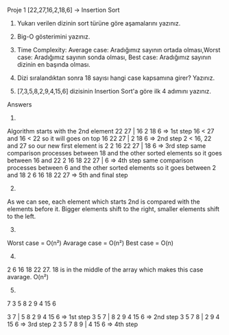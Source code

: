 Proje 1
[22,27,16,2,18,6] -> Insertion Sort

1. Yukarı verilen dizinin sort türüne göre aşamalarını yazınız.
2. Big-O gösterimini yazınız.
3. Time Complexity: Average case: Aradığımız sayının ortada olması,Worst case: Aradığımız sayının sonda olması, Best case: Aradığımız sayının dizinin en başında olması.
4. Dizi sıralandıktan sonra 18 sayısı hangi case kapsamına girer? Yazınız.


5. [7,3,5,8,2,9,4,15,6] dizisinin Insertion Sort'a göre ilk 4 adımını yazınız.


Answers

1.
Algorithm starts with the 2nd element
22 27 | 16 2 18 6 => 1st step
16 < 27 and 16 < 22 so it will goes on top
16 22 27 | 2 18 6 => 2nd step
2 < 16, 22 and 27 so our new first element is 2
2 16 22 27 | 18 6 => 3rd step
same comparison processes between 18 and the other sorted elements so it goes between 16 and 22
2 16 18 22 27 | 6 => 4th step
same comparison processes between 6 and the other sorted elements so it goes between 2 and 18
2 6 16 18 22 27 => 5th and final step

2. 
As we can see, each element which starts 2nd is compared with the elements before it. Bigger elements shift to the right, smaller elements shift to the left.

3. 
 Worst case = O(n²) 
 Avarage case = O(n²)
 Best case = O(n)

4. 
 2 6 16 18 22 27. 
 18 is in the middle of the array which makes this case avarage. O(n²)

5. 
 7 3 5 8 2 9 4 15 6

 3 7 | 5 8 2 9 4 15 6 => 1st step
 3 5 7 | 8 2 9 4 15 6 => 2nd step
 3 5 7 8 | 2 9 4 15 6 => 3rd step
 2 3 5 7 8 9 | 4 15 6 => 4th step
